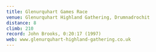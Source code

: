 ```yaml
---
title: Glenurquhart Games Race
venue: Glenurquhart Highland Gathering, Drumnadrochit
distance: 8
climb: 210
record: John Brooks, 0:20:17 (1997)
web: www.glenurquhart-highland-gathering.co.uk
---
```

